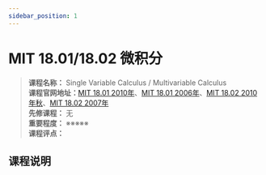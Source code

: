 ```yaml
---
sidebar_position: 1
---
```


# MIT 18.01/18.02 微积分





>**课程名称：** Single Variable Calculus / Multivariable Calculus    
**课程官网地址：**[MIT 18.01 2010年](https://ocw.mit.edu/courses/18-01sc-single-variable-calculus-fall-2010/)、[MIT 18.01 2006年](https://ocw.mit.edu/courses/18-01-single-variable-calculus-fall-2006/)、[MIT 18.02 2010年秋](https://ocw.mit.edu/courses/18-02sc-multivariable-calculus-fall-2010/)、[MIT 18.02 2007年](https://ocw.mit.edu/courses/18-02-multivariable-calculus-fall-2007/)      
**先修课程：** 无  
**重要程度：** ※※※※※  
**课程评点：** 

## 课程说明


